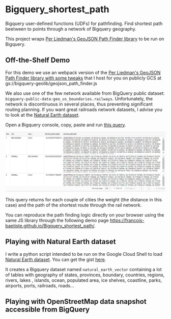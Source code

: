 # Bigquery_shortest_path
Bigquery user-defined functions (UDFs) for pathfinding.
Find shortest path beetween to points through a network of Bigquery geography.

This project wraps [Per Liedman's GeoJSON Path Finder library](https://github.com/perliedman/geojson-path-finder/) to be run on Bigquery.

## Off-the-Shelf Demo
For this demo we use an webpack version of the [Per Liedman's GeoJSON Path Finder library with some tweaks](https://github.com/francois-baptiste/geojson-path-finder/blob/webpack/geojson_path_finder.js) that I host for you on publicly GCS at gs://bigquery-geolib/geojson_path_finder.js

We also use one of the few network available from BigQuery public dataset: `bigquery-public-data:geo_us_boundaries.railways`. Unfortunately, the network is discontinuous in several places, thus preventing significant routing planning. If you want great railroads network datasets, I advise you to look at the [Natural Earth dataset](#playing-with-natural-earth-dataset).

Open a Bigquery console, copy, paste and run [this query](query.sql).


![demo](./img/demo.png)


This query returns for each couple of cities the weight (the distance in this case) and the path of the shortest route through the rail network.




You can reproduce the path finding logic directly on your browser using the same JS library through the following demo page https://francois-baptiste.github.io/Bigquery_shortest_path/.

## Playing with Natural Earth dataset
I write a python script intended to be run on the Google Cloud Shell to load [Natural Earth dataset](https://www.naturalearthdata.com/).
You can get the gist [here](https://gist.github.com/francois-baptiste/bd6694dbcab836aa1e1bb96815a13a8d).


It creates a Bigquery dataset named `natural_earth_vector` containing a lot of tables with geography of states, provinces, boundary, countries, regions, rivers, lakes , islands, ocean, populated area, ice shelves, coastline, parks, airports, ports, railroads, roads...



## Playing with OpenStreetMap data snapshot accessible from BigQuery
